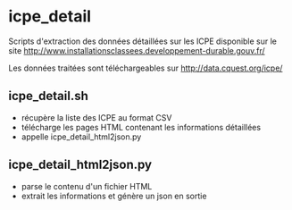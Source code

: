 # icpe_detail

Scripts d'extraction des données détaillées sur les ICPE disponible sur le site http://www.installationsclassees.developpement-durable.gouv.fr/

Les données traitées sont téléchargeables sur http://data.cquest.org/icpe/

## icpe_detail.sh

- récupère la liste des ICPE au format CSV
- télécharge les pages HTML contenant les informations détaillées
- appelle icpe_detail_html2json.py

## icpe_detail_html2json.py

- parse le contenu d'un fichier HTML
- extrait les informations et génère un json en sortie

